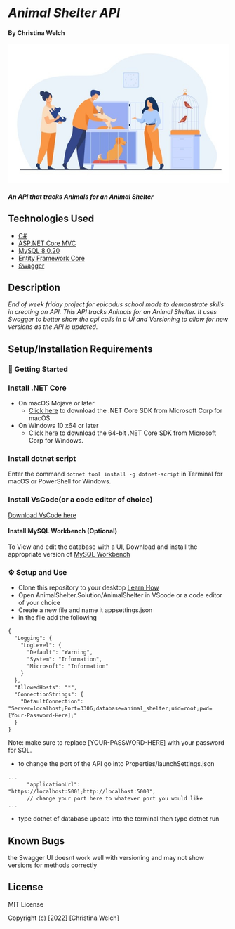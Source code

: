 # _Animal Shelter API_        

#### By **Christina Welch**

![Animal Shelter Illustration](AnimalShelter/Assets/img/animal-illustration.jpg)

#### _An API that tracks Animals for an Animal Shelter_

## Technologies Used

* [C#](https://docs.microsoft.com/en-us/dotnet/csharp/)
* [ASP.NET Core MVC](https://docs.microsoft.com/en-us/aspnet/core/mvc/overview?view=aspnetcore-3.1)
* [MySQL 8.0.20](https://dev.mysql.com/)
* [Entity Framework Core](https://docs.microsoft.com/en-us/ef/core/)
* [Swagger](https://docs.microsoft.com/en-us/aspnet/core/tutorials/getting-started-with-nswag?view=aspnetcore-3.1&tabs=visual-studio)


## Description

_End of week friday project for epicodus school made to demonstrate skills in creating an API. This API tracks Animals for an Animal Shelter. It uses Swagger to better show the api calls in a UI and Versioning to allow for new versions as the API is updated._

## Setup/Installation Requirements

### 🔧 Getting Started
### Install .NET Core
* On macOS Mojave or later
  * [Click here](https://dotnet.microsoft.com/download/thank-you/dotnet-sdk-2.2.106-macos-x64-installer) to download the .NET Core SDK from Microsoft Corp for macOS.
* On Windows 10 x64 or later
  * [Click here](https://dotnet.microsoft.com/download/thank-you/dotnet-sdk-2.2.203-windows-x64-installer) to download the 64-bit .NET Core SDK from Microsoft Corp for Windows.

### Install dotnet script
 Enter the command ``dotnet tool install -g dotnet-script`` in Terminal for macOS or PowerShell for Windows.

### Install VsCode(or a code editor of choice)
[Download VsCode here](https://www.npmjs.com/)

#### Install MySQL Workbench (Optional)
To View and edit the database with a UI, Download and install the appropriate version of [MySQL Workbench](https://dev.mysql.com/downloads/workbench/)



### ⚙️ Setup and Use

* Clone this repository to your desktop
[Learn How](https://docs.github.com/en/repositories/creating-and-managing-repositories/cloning-a-repository)
* Open AnimalShelter.Solution/AnimalShelter in VScode or a code editor of your choice
* Create a new file and name it appsettings.json
* in the file add the following
```
{
  "Logging": {
    "LogLevel": {
      "Default": "Warning",
      "System": "Information",
      "Microsoft": "Information"
    }
  },
  "AllowedHosts": "*",
  "ConnectionStrings": {
    "DefaultConnection": "Server=localhost;Port=3306;database=animal_shelter;uid=root;pwd=[Your-Password-Here];"
  }
}
```
Note: make sure to replace [YOUR-PASSWORD-HERE] with your password for SQL.

* to change the port of the API go into Properties/launchSettings.json
```
...
      "applicationUrl": "https://localhost:5001;http://localhost:5000",
      // change your port here to whatever port you would like
...
```
* type dotnet ef database update into the terminal then type dotnet run

## Known Bugs

the Swagger UI doesnt work well with versioning and may not show versions for methods correctly

## License

MIT License

Copyright (c) [2022] [Christina Welch]